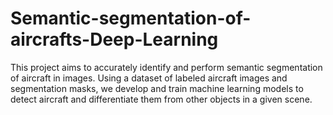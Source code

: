 # Semantic-segmentation-of-aircrafts-Deep-Learning
This project aims to accurately identify and perform semantic segmentation of aircraft in images. Using a dataset of labeled aircraft images and segmentation masks, we develop and train machine learning models to detect aircraft and differentiate them from other objects in a given scene.

